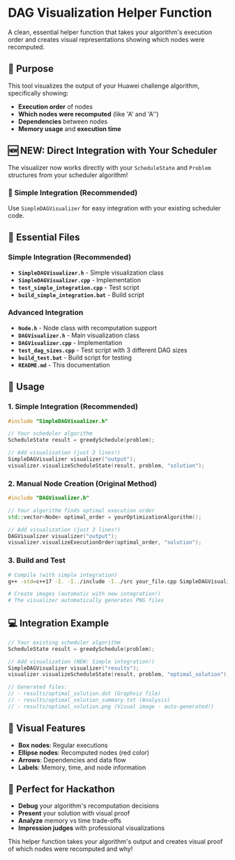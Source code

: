 # DAG Visualization Helper Function

A clean, essential helper function that takes your algorithm's execution order and creates visual representations showing which nodes were recomputed.

## 🎯 Purpose

This tool visualizes the output of your Huawei challenge algorithm, specifically showing:
- **Execution order** of nodes
- **Which nodes were recomputed** (like 'A' and 'A'')
- **Dependencies** between nodes
- **Memory usage** and **execution time**

## 🆕 NEW: Direct Integration with Your Scheduler

The visualizer now works directly with your `ScheduleState` and `Problem` structures from your scheduler algorithm!

### 🚀 Simple Integration (Recommended)

Use `SimpleDAGVisualizer` for easy integration with your existing scheduler code.

## 📁 Essential Files

### Simple Integration (Recommended)
- **`SimpleDAGVisualizer.h`** - Simple visualization class
- **`SimpleDAGVisualizer.cpp`** - Implementation
- **`test_simple_integration.cpp`** - Test script
- **`build_simple_integration.bat`** - Build script

### Advanced Integration
- **`Node.h`** - Node class with recomputation support
- **`DAGVisualizer.h`** - Main visualization class
- **`DAGVisualizer.cpp`** - Implementation
- **`test_dag_sizes.cpp`** - Test script with 3 different DAG sizes
- **`build_test.bat`** - Build script for testing
- **`README.md`** - This documentation

## 🚀 Usage

### 1. Simple Integration (Recommended)
```cpp
#include "SimpleDAGVisualizer.h"

// Your scheduler algorithm
ScheduleState result = greedySchedule(problem);

// Add visualization (just 2 lines!)
SimpleDAGVisualizer visualizer("output");
visualizer.visualizeScheduleState(result, problem, "solution");
```

### 2. Manual Node Creation (Original Method)
```cpp
#include "DAGVisualizer.h"

// Your algorithm finds optimal execution order
std::vector<Node> optimal_order = yourOptimizationAlgorithm();

// Add visualization (just 3 lines!)
DAGVisualizer visualizer("output");
visualizer.visualizeExecutionOrder(optimal_order, "solution");
```

### 3. Build and Test
```bash
# Compile (with simple integration)
g++ -std=c++17 -I. -I../include -I../src your_file.cpp SimpleDAGVisualizer.cpp ../src/parser.cpp ../src/scheduler.cpp -o your_program.exe

# Create images (automatic with new integration!)
# The visualizer automatically generates PNG files
```

## 💻 Integration Example

```cpp
// Your existing scheduler algorithm
ScheduleState result = greedySchedule(problem);

// Add visualization (NEW: Simple integration!)
SimpleDAGVisualizer visualizer("results");
visualizer.visualizeScheduleState(result, problem, "optimal_solution");

// Generated files:
// - results/optimal_solution.dot (Graphviz file)
// - results/optimal_solution_summary.txt (Analysis)
// - results/optimal_solution.png (Visual image - auto-generated!)
```

## 🎨 Visual Features

- **Box nodes**: Regular executions
- **Ellipse nodes**: Recomputed nodes (red color)
- **Arrows**: Dependencies and data flow
- **Labels**: Memory, time, and node information

## 🎯 Perfect for Hackathon

- **Debug** your algorithm's recomputation decisions
- **Present** your solution with visual proof
- **Analyze** memory vs time trade-offs
- **Impression judges** with professional visualizations

This helper function takes your algorithm's output and creates visual proof of which nodes were recomputed and why!